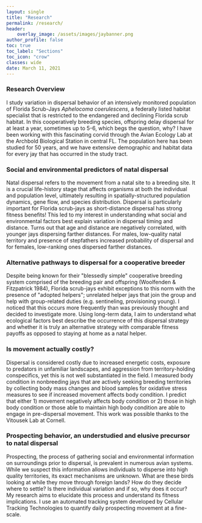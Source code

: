 ```yaml
---
layout: single
title: "Research"
permalink: /research/
header:
    overlay_image: /assets/images/jaybanner.png
author_profile: false
toc: true
toc_label: "Sections"
toc_icon: "crow"
classes: wide
date: March 11, 2021
---
```


### Research Overview

I study variation in dispersal behavior of an intensively monitored population of Florida Scrub-Jays *Aphelocoma coerulescens*, a federally listed habitat specialist that is restricted to the endangered and declining Florida scrub habitat. In this cooperatively breeding species, offspring delay dispersal for at least a year, sometimes up to 5-6, which begs the question, why? I have been working with this fascinating corvid through the Avian Ecology Lab at the Archbold Biological Station in central FL. The population here has been studied for 50 years, and we have extensive demographic and habitat data for every jay that has occurred in the study tract.


### Social and environmental predictors of natal dispersal

Natal dispersal refers to the movement from a natal site to a breeding site. It is a crucial life-history stage that affects organisms at both the individual and population level, ultimately resulting in spatially-structured population dynamics, gene flow, and species distribution. Dispersal is particularly important for Florida scrub-jays as short-distance dispersal has strong fitness benefits! This led to my interest in understanding what social and environmental factors best explain variation in dispersal timing and distance. Turns out that age and distance are negatively correlated, with younger jays dispersing farther distances. For males, low-quality natal territory and presence of stepfathers increased probability of dispersal and for females, low-ranking ones dispersed farther distances.


### Alternative pathways to dispersal for a cooperative breeder

Despite being known for their "blessedly simple" cooperative breeding system comprised of the breeding pair and offspring (Woolfenden & Fitzpatrick 1984), Florida scrub-jays exhibit exceptions to this norm with the presence of "adopted helpers"; unrelated helper jays that join the group and help with group-related duties (e.g. sentineling, provisioning young). I noticed that this occurs more frequently than was previously thought and decided to investigate more. Using long-term data, I aim to understand what ecological factors best describe the occurrence of this dispersal strategy and whether it is truly an alternative strategy with comparable fitness payoffs as opposed to staying at home as a natal helper. 


### Is movement actually costly? 

Dispersal is considered costly due to increased energetic costs, exposure to predators in unfamiliar landscapes, and aggression from territory-holding conspecifics, yet this is not well substantiated in the field. I measured body condition in nonbreeding jays that are actively seeking breeding territories by collecting body mass changes and blood samples for oxidative stress measures to see if increased movement affects body condition. I predict that either 1) movement negatively affects body condition or 2) those in high body condition or those able to maintain high body condition are able to engage in pre-dispersal movement. This work was possible thanks to the Vitousek Lab at Cornell. 


### Prospecting behavior, an understudied and elusive precursor to natal dispersal
Prospecting, the process of gathering social and environmental information on surroundings prior to dispersal, is prevalent in numerous avian systems. While we suspect this information allows individuals to disperse into high quality territories, its exact mechanisms are unknown. What are these birds looking at while they move through foreign lands? How do they decide where to settle? Is there individual variation and if so, why does it occur? My research aims to elucidate this process and understand its fitness implications. I use an automated tracking system developed by Cellular Tracking Technologies to quantify daily prospecting movement at a fine-scale. 
